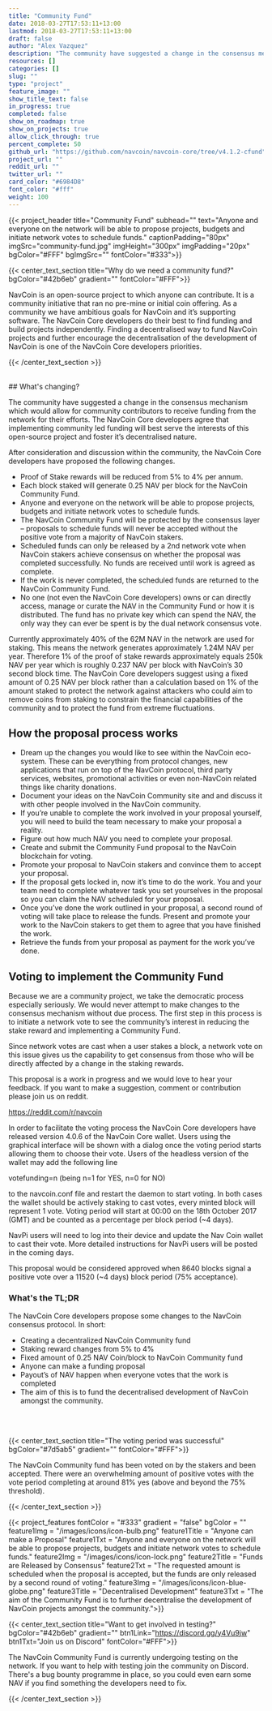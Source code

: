 ```yaml
---
title: "Community Fund"
date: 2018-03-27T17:53:11+13:00
lastmod: 2018-03-27T17:53:11+13:00
draft: false
author: "Alex Vazquez"
description: "The community have suggested a change in the consensus mechanism which would allow for community contributors to receive funding from the network for their efforts."
resources: []
categories: []
slug: ""
type: "project"
feature_image: ""
show_title_text: false
in_progress: true
completed: false
show_on_roadmap: true
show_on_projects: true
allow_click_through: true
percent_complete: 50
github_url: "https://github.com/navcoin/navcoin-core/tree/v4.1.2-cfund"
project_url: ""
reddit_url: ""
twitter_url: ""
card_color: "#6984D8"
font_color: "#fff"
weight: 100
---
```


{{< project_header
    title="Community Fund"
    subhead=""
    text="Anyone and everyone on the network will be able to propose projects, budgets and initiate network votes to schedule funds."
    captionPadding="80px"
    imgSrc="community-fund.jpg"
    imgHeight="300px"
    imgPadding="20px"
    bgColor="#FFF"
    bgImgSrc=""
    fontColor="#333">}}



{{< center_text_section
    title="Why do we need a community fund?"
    bgColor="#42b6eb"
    gradient=""
    fontColor="#FFF">}}
    <p>NavCoin is an open-source project to which anyone can contribute. It is a community initiative that ran no pre-mine or initial coin offering. As a community we have ambitious goals for NavCoin and it’s supporting software. The NavCoin Core developers do their best to find funding and build projects independently. Finding a decentralised way to fund NavCoin projects and further encourage the decentralisation of the development of NavCoin is one of the NavCoin Core developers priorities.</p>
{{< /center_text_section >}}

<br />
## What's changing?

The community have suggested a change in the consensus mechanism which would allow for community contributors to receive funding from the network for their efforts. The NavCoin Core developers agree that implementing community led funding will best serve the interests of this open-source project and foster it’s decentralised nature.

After consideration and discussion within the community, the NavCoin Core developers have proposed the following changes.

- Proof of Stake rewards will be reduced from 5% to 4% per annum.
- Each block staked will generate 0.25 NAV per block for the NavCoin Community Fund.
- Anyone and everyone on the network will be able to propose projects, budgets and initiate network votes to schedule funds.
- The NavCoin Community Fund will be protected by the consensus layer – proposals to schedule funds will never be accepted without the positive vote from a majority of NavCoin stakers.
- Scheduled funds can only be released by a 2nd network vote when NavCoin stakers achieve consensus on whether the proposal was completed successfully. No funds are received until work is agreed as complete.
- If the work is never completed, the scheduled funds are returned to the NavCoin Community Fund.
- No one (not even the NavCoin Core developers) owns or can directly access, manage or curate the NAV in the Community Fund or how it is distributed. The fund has no private key which can spend the NAV, the only way they can ever be spent is by the dual network consensus vote.

Currently approximately 40% of the 62M NAV in the network are used for staking. This means the network generates approximately 1.24M NAV per year. Therefore 1% of the proof of stake rewards approximately equals 250k NAV per year which is roughly 0.237 NAV per block with NavCoin’s 30 second block time. The NavCoin Core developers suggest using a fixed amount of 0.25 NAV per block rather than a calculation based on 1% of the amount staked to protect the network against attackers who could aim to remove coins from staking to constrain the financial capabilities of the community and to protect the fund from extreme fluctuations.

## How the proposal process works

- Dream up the changes you would like to see within the NavCoin eco-system. These can be everything from protocol changes, new applications that run on top of the NavCoin protocol, third party services, websites, promotional activities or even non-NavCoin related things like charity donations.
- Document your ideas on the NavCoin Community site and and discuss it with other people involved in the NavCoin community.
- If you’re unable to complete the work involved in your proposal yourself, you will need to build the team necessary to make your proposal a reality.
- Figure out how much NAV you need to complete your proposal.
- Create and submit the Community Fund proposal to the NavCoin blockchain for voting.
- Promote your proposal to NavCoin stakers and convince them to accept your proposal.
- If the proposal gets locked in, now it’s time to do the work. You and your team need to complete whatever task you set yourselves in the proposal so you can claim the NAV scheduled for your proposal.
- Once you’ve done the work outlined in your proposal, a second round of voting will take place to release the funds. Present and promote your work to the NavCoin stakers to get them to agree that you have finished the work.
- Retrieve the funds from your proposal as payment for the work you’ve done.

## Voting to implement the Community Fund

Because we are a community project, we take the democratic process especially seriously. We would never attempt to make changes to the consensus mechanism without due process. The first step in this process is to initiate a network vote to see the community’s interest in reducing the stake reward and implementing a Community Fund.

Since network votes are cast when a user stakes a block, a network vote on this issue gives us the capability to get consensus from those who will be directly affected by a change in the staking rewards.

This proposal is a work in progress and we would love to hear your feedback. If you want to make a suggestion, comment or contribution please join us on reddit.

https://reddit.com/r/navcoin

In order to facilitate the voting process the NavCoin Core developers have released version 4.0.6 of the NavCoin Core wallet. Users using the graphical interface will be shown with a dialog once the voting period starts allowing them to choose their vote. Users of the headless version of the wallet may add the following line

votefunding=n (being n=1 for YES, n=0 for NO)

to the navcoin.conf file and restart the daemon to start voting. In both cases the wallet should be actively staking to cast votes, every minted block will represent 1 vote. Voting period will start at 00:00 on the 18th October 2017 (GMT) and be counted as a percentage per block period (~4 days).

NavPi users will need to log into their device and update the Nav Coin wallet to cast their vote. More detailed instructions for NavPi users will be posted in the coming days.

This proposal would be considered approved when 8640 blocks signal a positive vote over a 11520 (~4 days) block period (75% acceptance).

### What's the TL;DR

The NavCoin Core developers propose some changes to the NavCoin consensus protocol. In short:

- Creating a decentralized NavCoin Community fund
- Staking reward changes from 5% to 4%
- Fixed amount of 0.25 NAV Coin/block to NavCoin Community fund
- Anyone can make a funding proposal
- Payout’s of NAV happen when everyone votes that the work is completed
- The aim of this is to fund the decentralised development of NavCoin amongst the community.

<br /><br />

{{< center_text_section
    title="The voting period was successful"
    bgColor="#7d5ab5"
    gradient=""
    fontColor="#FFF">}}
    <p>The NavCoin Community fund has been voted on by the stakers and been accepted. There were an overwhelming amount of positive votes with the vote period completing at around 81% yes (above and beyond the 75% threshold). </p>

{{< /center_text_section >}}


{{< project_features
    fontColor = "#333"
    gradient = "false"
    bgColor = ""
    feature1Img = "/images/icons/icon-bulb.png"
    feature1Title = "Anyone can make a Proposal"
    feature1Txt = "Anyone and everyone on the network will be able to propose projects, budgets and initiate network votes to schedule funds."
    feature2Img = "/images/icons/icon-lock.png"
    feature2Title = "Funds are Released by Consensus"
    feature2Txt = "The requested amount is scheduled when the proposal is accepted, but the funds are only released by a second round of voting."
    feature3Img = "/images/icons/icon-blue-globe.png"
    feature3Title = "Decentralised Development"
    feature3Txt = "The aim of the Community Fund is to further decentralise the development of NavCoin projects amongst the community.">}}

{{< center_text_section
    title="Want to get involved in testing?"
    bgColor="#42b6eb"
    gradient=""
    btn1Link="https://discord.gg/y4Vu9jw"
    btn1Txt="Join us on Discord"
    fontColor="#FFF">}}
    <p>The NavCoin Community Fund is currently undergoing testing on the network. If you want to help with testing join the community on Discord. There's a bug bounty programme in place, so you could even earn some NAV if you find something the developers need to fix.</p>
{{< /center_text_section >}}
